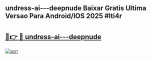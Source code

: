 ## undress-ai---deepnude Baixar Gratis Ultima Versao Para Android/IOS 2025 #lti4r

# <h2><a href="https://ainizakaria.my?title=undress-ai---deepnude&ref=20M">🔗👉 🔴 undress-ai---deepnude</a></h2>

[![acn](https://github.com/user-attachments/assets/0f9c940e-d8b0-45ae-aac7-cd30a18b3e1c)](https://ainizakaria.my?title=undress-ai---deepnude&ref=20M)

